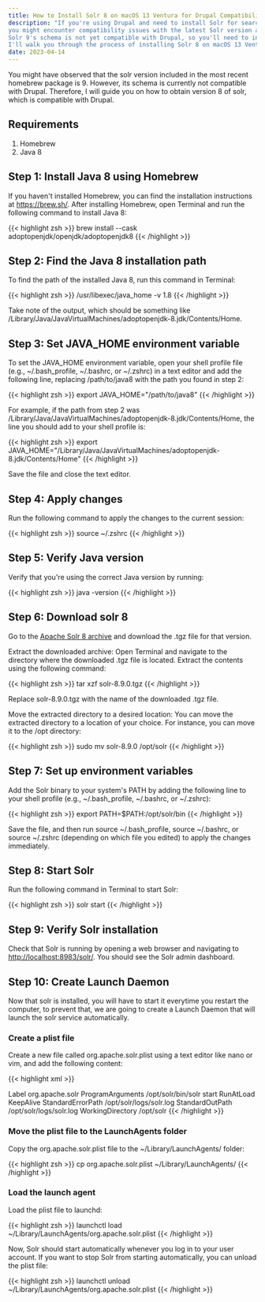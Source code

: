 ```yaml
---
title: How to Install Solr 8 on macOS 13 Ventura for Drupal Compatibility.
description: "If you're using Drupal and need to install Solr for search functionality,
you might encounter compatibility issues with the latest Solr version available through Homebrew.
Solr 9's schema is not yet compatible with Drupal, so you'll need to install Solr 8 instead. In this guide,
I'll walk you through the process of installing Solr 8 on macOS 13 Ventura."
date: 2023-04-14
---
```


<p>You might have observed that the solr version included in the most recent homebrew package is 9.
However, its schema is currently not compatible with Drupal. Therefore, I will guide you on how to obtain version 8 of solr,
which is compatible with Drupal.</p>

<h2>Requirements</h2>

1. Homebrew
2. Java 8

<h2>Step 1: Install Java 8 using Homebrew</h2>

<p>If you haven't installed Homebrew, you can find the installation instructions at <a href="https://brew.sh/" target="_blank">https://brew.sh/</a>.
After installing Homebrew, open Terminal and run the following command to install Java 8:</p>

{{< highlight zsh >}}
brew install --cask adoptopenjdk/openjdk/adoptopenjdk8
{{< /highlight >}}

<h2>Step 2: Find the Java 8 installation path</h2>

<p>To find the path of the installed Java 8, run this command in Terminal:</p>

{{< highlight zsh >}}
/usr/libexec/java_home -v 1.8
{{< /highlight >}}

<p>Take note of the output, which should be something like /Library/Java/JavaVirtualMachines/adoptopenjdk-8.jdk/Contents/Home.</p>

<h2>Step 3: Set JAVA_HOME environment variable</h2>

<p>To set the JAVA_HOME environment variable, open your shell profile file (e.g., ~/.bash_profile, ~/.bashrc, or ~/.zshrc)
in a text editor and add the following line, replacing /path/to/java8 with the path you found in step 2:</p>

{{< highlight zsh >}}
export JAVA_HOME="/path/to/java8"
{{< /highlight >}}

<p>For example, if the path from step 2 was /Library/Java/JavaVirtualMachines/adoptopenjdk-8.jdk/Contents/Home,
the line you should add to your shell profile is:</p>

{{< highlight zsh >}}
export JAVA_HOME="/Library/Java/JavaVirtualMachines/adoptopenjdk-8.jdk/Contents/Home"
{{< /highlight >}}

<p>Save the file and close the text editor.</p>

<h2>Step 4: Apply changes</h2>

<p>Run the following command to apply the changes to the current session:</p>

{{< highlight zsh >}}
source ~/.zshrc
{{< /highlight >}}

<h2>Step 5: Verify Java version</h2>

<p>Verify that you're using the correct Java version by running:</p>

{{< highlight zsh >}}
java -version
{{< /highlight >}}

<h2>Step 6: Download solr 8</h2>

<p>Go to the <a href="https://archive.apache.org/dist/lucene/solr/8.9.0/" target="_blank">Apache Solr 8 archive</a>
and download the .tgz file for that version.</p>

<p>Extract the downloaded archive:
Open Terminal and navigate to the directory where the downloaded .tgz file is located. Extract the contents using the following command:</p>

{{< highlight zsh >}}
tar xzf solr-8.9.0.tgz
{{< /highlight >}}

<p>Replace solr-8.9.0.tgz with the name of the downloaded .tgz file.</p>

<p>Move the extracted directory to a desired location: You can move the extracted directory to a location of your choice.
For instance, you can move it to the /opt directory:</p>

{{< highlight zsh >}}
sudo mv solr-8.9.0 /opt/solr
{{< /highlight >}}

<h2>Step 7: Set up environment variables</h2>

<p>Add the Solr binary to your system's PATH by adding the following line to your shell profile (e.g., ~/.bash_profile, ~/.bashrc, or ~/.zshrc):</p>

{{< highlight zsh >}}
export PATH=$PATH:/opt/solr/bin
{{< /highlight >}}

<p>Save the file, and then run source ~/.bash_profile, source ~/.bashrc, or source ~/.zshrc (depending on which file you edited) to apply the changes immediately.<p>

<h2>Step 8: Start Solr</h2>

<p>Run the following command in Terminal to start Solr:</p>

{{< highlight zsh >}}
solr start
{{< /highlight >}}

<h2>Step 9: Verify Solr installation</h2>

<p>Check that Solr is running by opening a web browser and navigating to <a href="http://localhost:8983/solr/" target="_blank">http://localhost:8983/solr/</a>.
You should see the Solr admin dashboard.</p>

<h2>Step 10: Create Launch Daemon</h2>

<p>Now that solr is installed, you will have to start it everytime you restart the computer, to prevent that, we are going to create
a Launch Daemon that will launch the solr service automatically.</p>

<h3>Create a plist file</h3>

<p>Create a new file called org.apache.solr.plist using a text editor like nano or vim, and add the following content:</p>

{{< highlight xml >}}
<?xml version="1.0" encoding="UTF-8"?>
<!DOCTYPE plist PUBLIC "-//Apple//DTD PLIST 1.0//EN" "http://www.apple.com/DTDs/PropertyList-1.0.dtd">
<plist version="1.0">
<dict>
    <key>Label</key>
    <string>org.apache.solr</string>
    <key>ProgramArguments</key>
    <array>
        <string>/opt/solr/bin/solr</string>
        <string>start</string>
    </array>
    <key>RunAtLoad</key>
    <true/>
    <key>KeepAlive</key>
    <true/>
    <key>StandardErrorPath</key>
    <string>/opt/solr/logs/solr.log</string>
    <key>StandardOutPath</key>
    <string>/opt/solr/logs/solr.log</string>
    <key>WorkingDirectory</key>
    <string>/opt/solr</string>
</dict>
</plist>
{{< /highlight >}}

<h3>Move the plist file to the LaunchAgents folder</h3>

<p>Copy the org.apache.solr.plist file to the ~/Library/LaunchAgents/ folder:</p>

{{< highlight zsh >}}
cp org.apache.solr.plist ~/Library/LaunchAgents/
{{< /highlight >}}

<h3>Load the launch agent</h3>

<p>Load the plist file to launchd:</p>

{{< highlight zsh >}}
launchctl load ~/Library/LaunchAgents/org.apache.solr.plist
{{< /highlight >}}

<p>Now, Solr should start automatically whenever you log in to your user account.
If you want to stop Solr from starting automatically, you can unload the plist file:</p>

{{< highlight zsh >}}
launchctl unload ~/Library/LaunchAgents/org.apache.solr.plist
{{< /highlight >}}